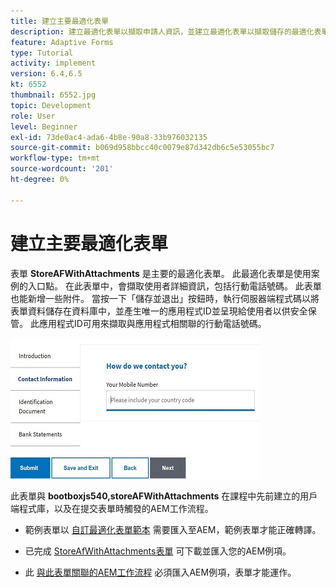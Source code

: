 ```yaml
---
title: 建立主要最適化表單
description: 建立最適化表單以擷取申請人資訊，並建立最適化表單以擷取儲存的最適化表單
feature: Adaptive Forms
type: Tutorial
activity: implement
version: 6.4,6.5
kt: 6552
thumbnail: 6552.jpg
topic: Development
role: User
level: Beginner
exl-id: 73de0ac4-ada6-4b8e-90a8-33b976032135
source-git-commit: b069d958bbcc40c0079e87d342db6c5e53055bc7
workflow-type: tm+mt
source-wordcount: '201'
ht-degree: 0%

---
```


# 建立主要最適化表單

表單 **StoreAFWithAttachments** 是主要的最適化表單。 此最適化表單是使用案例的入口點。 在此表單中，會擷取使用者詳細資訊，包括行動電話號碼。 此表單也能新增一些附件。 當按一下「儲存並退出」按鈕時，執行伺服器端程式碼以將表單資料儲存在資料庫中，並產生唯一的應用程式ID並呈現給使用者以供安全保管。 此應用程式ID可用來擷取與應用程式相關聯的行動電話號碼。

![主要申請表](assets/6552.JPG)

此表單與 **bootboxjs540,storeAFWithAttachments** 在課程中先前建立的用戶端程式庫，以及在提交表單時觸發的AEM工作流程。


* 範例表單以 [自訂最適化表單範本](assets/custom-template-with-page-component.zip) 需要匯入至AEM，範例表單才能正確轉譯。

* 已完成 [StoreAfWithAttachments表單](assets/store-af-with-attachments-form.zip) 可下載並匯入您的AEM例項。

* 此 [與此表單關聯的AEM工作流程](assets/workflow-model-store-af-with-attachments.zip) 必須匯入AEM例項，表單才能運作。
